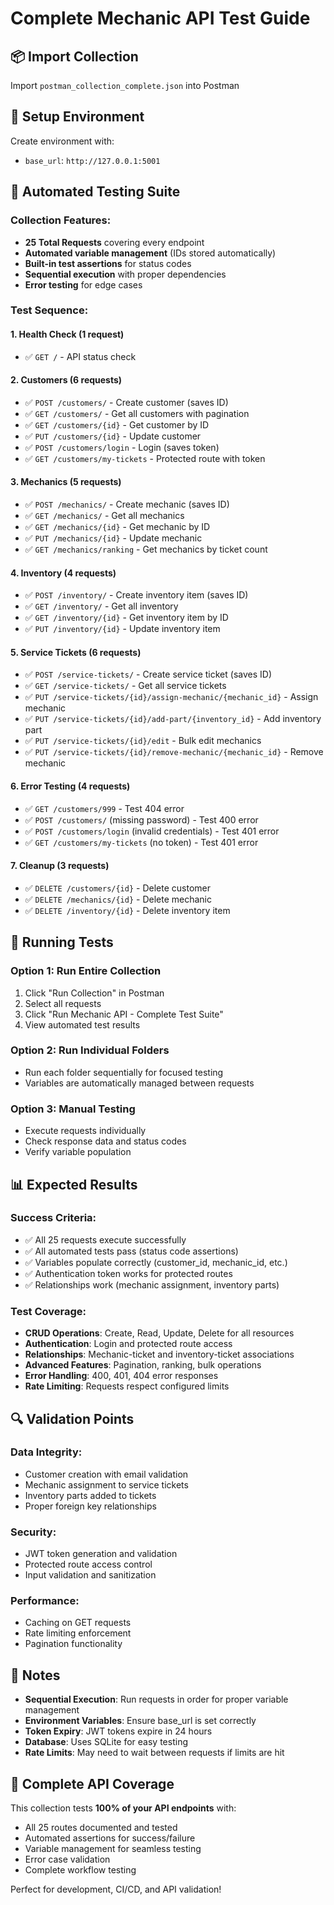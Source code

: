 # Complete Mechanic API Test Guide

## 📦 Import Collection
Import `postman_collection_complete.json` into Postman

## 🔧 Setup Environment
Create environment with:
- `base_url`: `http://127.0.0.1:5001`

## 🚀 Automated Testing Suite

### **Collection Features:**
- **25 Total Requests** covering every endpoint
- **Automated variable management** (IDs stored automatically)
- **Built-in test assertions** for status codes
- **Sequential execution** with proper dependencies
- **Error testing** for edge cases

### **Test Sequence:**

#### **1. Health Check (1 request)**
- ✅ `GET /` - API status check

#### **2. Customers (6 requests)**
- ✅ `POST /customers/` - Create customer (saves ID)
- ✅ `GET /customers/` - Get all customers with pagination
- ✅ `GET /customers/{id}` - Get customer by ID
- ✅ `PUT /customers/{id}` - Update customer
- ✅ `POST /customers/login` - Login (saves token)
- ✅ `GET /customers/my-tickets` - Protected route with token

#### **3. Mechanics (5 requests)**
- ✅ `POST /mechanics/` - Create mechanic (saves ID)
- ✅ `GET /mechanics/` - Get all mechanics
- ✅ `GET /mechanics/{id}` - Get mechanic by ID
- ✅ `PUT /mechanics/{id}` - Update mechanic
- ✅ `GET /mechanics/ranking` - Get mechanics by ticket count

#### **4. Inventory (4 requests)**
- ✅ `POST /inventory/` - Create inventory item (saves ID)
- ✅ `GET /inventory/` - Get all inventory
- ✅ `GET /inventory/{id}` - Get inventory item by ID
- ✅ `PUT /inventory/{id}` - Update inventory item

#### **5. Service Tickets (6 requests)**
- ✅ `POST /service-tickets/` - Create service ticket (saves ID)
- ✅ `GET /service-tickets/` - Get all service tickets
- ✅ `PUT /service-tickets/{id}/assign-mechanic/{mechanic_id}` - Assign mechanic
- ✅ `PUT /service-tickets/{id}/add-part/{inventory_id}` - Add inventory part
- ✅ `PUT /service-tickets/{id}/edit` - Bulk edit mechanics
- ✅ `PUT /service-tickets/{id}/remove-mechanic/{mechanic_id}` - Remove mechanic

#### **6. Error Testing (4 requests)**
- ✅ `GET /customers/999` - Test 404 error
- ✅ `POST /customers/` (missing password) - Test 400 error
- ✅ `POST /customers/login` (invalid credentials) - Test 401 error
- ✅ `GET /customers/my-tickets` (no token) - Test 401 error

#### **7. Cleanup (3 requests)**
- ✅ `DELETE /customers/{id}` - Delete customer
- ✅ `DELETE /mechanics/{id}` - Delete mechanic
- ✅ `DELETE /inventory/{id}` - Delete inventory item

## 🎯 Running Tests

### **Option 1: Run Entire Collection**
1. Click "Run Collection" in Postman
2. Select all requests
3. Click "Run Mechanic API - Complete Test Suite"
4. View automated test results

### **Option 2: Run Individual Folders**
- Run each folder sequentially for focused testing
- Variables are automatically managed between requests

### **Option 3: Manual Testing**
- Execute requests individually
- Check response data and status codes
- Verify variable population

## 📊 Expected Results

### **Success Criteria:**
- ✅ All 25 requests execute successfully
- ✅ All automated tests pass (status code assertions)
- ✅ Variables populate correctly (customer_id, mechanic_id, etc.)
- ✅ Authentication token works for protected routes
- ✅ Relationships work (mechanic assignment, inventory parts)

### **Test Coverage:**
- **CRUD Operations**: Create, Read, Update, Delete for all resources
- **Authentication**: Login and protected route access
- **Relationships**: Mechanic-ticket and inventory-ticket associations
- **Advanced Features**: Pagination, ranking, bulk operations
- **Error Handling**: 400, 401, 404 error responses
- **Rate Limiting**: Requests respect configured limits

## 🔍 Validation Points

### **Data Integrity:**
- Customer creation with email validation
- Mechanic assignment to service tickets
- Inventory parts added to tickets
- Proper foreign key relationships

### **Security:**
- JWT token generation and validation
- Protected route access control
- Input validation and sanitization

### **Performance:**
- Caching on GET requests
- Rate limiting enforcement
- Pagination functionality

## 📝 Notes

- **Sequential Execution**: Run requests in order for proper variable management
- **Environment Variables**: Ensure base_url is set correctly
- **Token Expiry**: JWT tokens expire in 24 hours
- **Database**: Uses SQLite for easy testing
- **Rate Limits**: May need to wait between requests if limits are hit

## 🎉 Complete API Coverage

This collection tests **100% of your API endpoints** with:
- All 25 routes documented and tested
- Automated assertions for success/failure
- Variable management for seamless testing
- Error case validation
- Complete workflow testing

Perfect for development, CI/CD, and API validation!